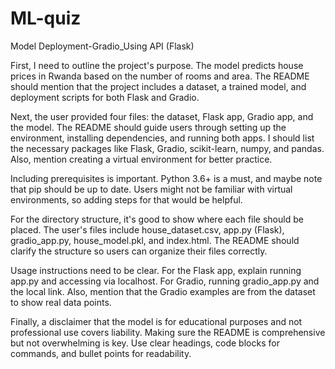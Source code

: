 # ML-quiz
Model Deployment-Gradio_Using API (Flask)

First, I need to outline the project's purpose. The model predicts house prices in Rwanda based on the number of rooms and area. The README should mention that the project includes a dataset, a trained model, and deployment scripts for both Flask and Gradio.

Next, the user provided four files: the dataset, Flask app, Gradio app, and the model. The README should guide users through setting up the environment, installing dependencies, and running both apps. I should list the necessary packages like Flask, Gradio, scikit-learn, numpy, and pandas. Also, mention creating a virtual environment for better practice.

Including prerequisites is important. Python 3.6+ is a must, and maybe note that pip should be up to date. Users might not be familiar with virtual environments, so adding steps for that would be helpful.

For the directory structure, it's good to show where each file should be placed. The user's files include house_dataset.csv, app.py (Flask), gradio_app.py, house_model.pkl, and index.html. The README should clarify the structure so users can organize their files correctly.

Usage instructions need to be clear. For the Flask app, explain running app.py and accessing via localhost. For Gradio, running gradio_app.py and the local link. Also, mention that the Gradio examples are from the dataset to show real data points.

Finally, a disclaimer that the model is for educational purposes and not professional use covers liability. Making sure the README is comprehensive but not overwhelming is key. Use clear headings, code blocks for commands, and bullet points for readability.
